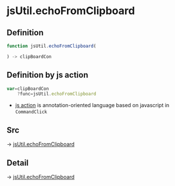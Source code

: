 # jsUtil.echoFromClipboard

## Definition

```js.js
function jsUtil.echoFromClipboard(

) -> clipBoardCon
```


## Definition by js action

```js.js
var=clipBoardCon
	?func=jsUtil.echoFromClipboard

```

- [js action](#) is annotation-oriented language based on javascript in `CommandClick`



## Src

-> [jsUtil.echoFromClipboard](https://github.com/puutaro/CommandClick/blob/master/app/src/main/java/com/puutaro/commandclick/fragment_lib/terminal_fragment/js_interface/JsUtil.kt#L34)

## Detail

-> [jsUtil.echoFromClipboard](https://github.com/puutaro/CommandClick/blob/master/md/developer/js_interface/details/JsUtil/echoFromClipboard.md)
